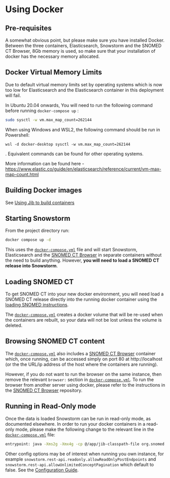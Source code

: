 # Using Docker

## Pre-requisites

A somewhat obvious point, but please make sure you have installed Docker. Between the three containers, Elasticsearch, Snowstorm and the SNOMED CT Browser, 8Gb memory is used, so make sure that your installation of docker has the necessary memory allocated.

## Docker Virtual Memory Limits

Due to default virtual memory limits set by operating systems which is now too low for Elasticsearch and the Elasticsearch container in this deployment will fail.

In Ubuntu 20.04 onwards, You will need to run the following command before running `docker-compose up` :

```bash
sudo sysctl -w vm.max_map_count=262144
```

When using Windows and WSL2, the following command should be run in Powershell:

```
wsl -d docker-desktop sysctl -w vm.max_map_count=262144
```

. Equivalent commands can be found for other operating systems.

More information can be found here - https://www.elastic.co/guide/en/elasticsearch/reference/current/vm-max-map-count.html

## Building Docker images

See [Using Jib to build containers](using-jib-to-build-containers.md)


## Starting Snowstorm

From the project directory run:

```bash
docker compose up -d
```

This uses the [`docker-compose.yml`](../docker-compose.yml) file and will start Snowstorm,  Elasticsearch and the [SNOMED CT Browser](https://github.com/IHTSDO/sct-browser-frontend) in separate containers without the need to build anything. However, **you will need to load a SNOMED CT release into Snowstorm**.

## Loading SNOMED CT

To get SNOMED CT into your new docker environment, you will need load a SNOMED CT release directly into the running docker container using the [loading SNOMED instructions](loading-snomed.md).

The [`docker-compose.yml`](../docker-compose.yml) creates a docker volume that will be re-used when the containers are rebuilt, so your data will not be lost unless the volume is deleted.

## Browsing SNOMED CT content

The [`docker-compose.yml`](../docker-compose.yml) also includes a [SNOMED CT Browser](https://github.com/IHTSDO/sct-browser-frontend) container which, once running, can be accessed simply on port 80 at http://localhost (or the the URL/ip address of the host where the containers are running).

However, if you do not want to run the browser on the same instance, then remove the relevant `browser:` section in [`docker-compose.yml`](../docker-compose.yml). To run the browser from another server using docker, please refer to the instructions in the [SNOMED CT Browser](https://github.com/IHTSDO/sct-browser-frontend) repository.

## Running in Read-Only mode

Once the data is loaded Snowstorm can be run in read-only mode, as documented elsewhere. In order to run your docker containers in a read-only mode, please make the following change to the relevant line in the [`docker-compose.yml`](../docker-compose.yml) file:

```bash
entrypoint: java -Xms2g -Xmx4g -cp @/app/jib-classpath-file org.snomed.snowstorm.SnowstormApplication --elasticsearch.urls=http://es:9200 --snowstorm.rest-api.readonly=true
```

Other config options may be of interest when running you own instance, for example `snowstorm.rest-api.readonly.allowReadOnlyPostEndpoints` and `snowstorm.rest-api.allowUnlimitedConceptPagination` which default to false. See the [Configuration Guide](configuration-guide.md).
